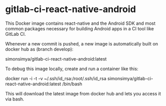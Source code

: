 # gitlab-ci-react-native-android
This Docker image contains react-native and the Android SDK and most common packages necessary for building Android apps in a CI tool like GitLab CI.

Whenever a new commit is pushed, a new image is automatically built on docker hub as (branch develop):

simonsimya/gitlab-ci-react-native-android:latest

To debug this image locally, create and run a container like this:

docker run -i -t -v ~/.ssh/id_rsa:/root/.ssh/id_rsa simonsimya/gitlab-ci-react-native-android:latest /bin/bash

This will download the latest image from docker hub and lets you access it via bash.